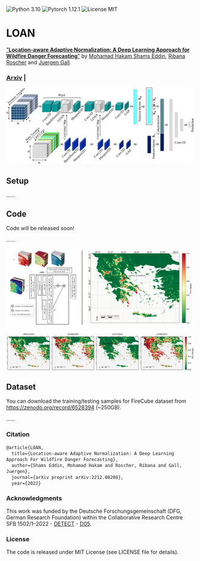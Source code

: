 ![Python 3.10](https://img.shields.io/badge/python-3.10-green.svg)
![Pytorch 1.12.1](https://img.shields.io/badge/pytorch-1.12.1-green.svg)
![License MIT](https://img.shields.io/badge/license-MIT-green.svg)

# LOAN
["**Location-aware Adaptive Normalization: A Deep Learning Approach for Wildfire Danger Forecasting**"](https://arxiv.org/abs/2212.08208) by [Mohamad Hakam Shams Eddin](https://hakamshams.github.io/), [Ribana Roscher](http://rs.ipb.uni-bonn.de/people/prof-dr-ing-ribana-roscher/) and [Juergen Gall](http://pages.iai.uni-bonn.de/gall_juergen/).

### [Arxiv](https://arxiv.org/abs/2212.08208) |

![Example Mapping](images/figure1.jpg "Mapped ground truth from Mesh to LiDAR")

## Setup

......

## Code

Code will be released soon!

......

![Example d](images/figure2.png "Mapped ground truth from Mesh to LiDAR")

![Example d](images/figure3.jpg "Mapped ground truth from Mesh to LiDAR")

## Dataset

You can download the training/testing samples for FireCube dataset from https://zenodo.org/record/6528394 (~250GB).

......


### Citation

```
@article{LOAN,
  title={Location-aware Adaptive Normalization: A Deep Learning Approach For Wildfire Danger Forecasting},
  author={Shams Eddin, Mohamad Hakam and Roscher, Ribana and Gall, Juergen},
  journal={arXiv preprint arXiv:2212.08208},
  year={2022}

```

### Acknowledgments

This work was funded by the Deutsche Forschungsgemeinschaft (DFG, German Research Foundation) within the Collaborative Research Centre SFB 1502/1–2022 - [DETECT](https://sfb1502.de/) - [D05](https://sfb1502.de/projects/cluster-d/d05).

### License
The code is released under MIT License (see LICENSE file for details).
